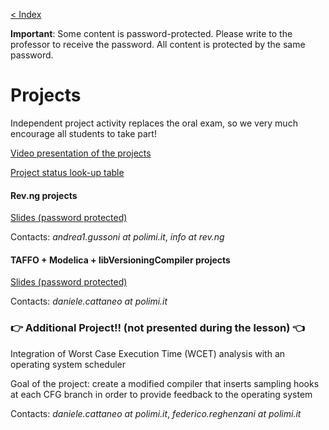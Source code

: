 [< Index](index.html)

**Important**: Some content is password-protected. Please write to the professor to receive the password. All content is protected by the same password.

# Projects

Independent project activity replaces the oral exam, so we very much encourage
all students to take part!

[Video presentation of the projects](https://politecnicomilano.webex.com/politecnicomilano/ldr.php?RCID=061e341e1709724a65e21d90425234ee)

[Project status look-up table](https://docs.google.com/spreadsheets/d/1HSqyXQxwpe2wLc9saf4_WLIiiJXrtyRMIbjRF_f4r00/htmlview)

#### Rev.ng projects

[Slides (password protected)](https://chef.heaplab.deib.polimi.it/cloud_host/index.php/s/Oll7WJ8BoYBMylN)

Contacts: *andrea1.gussoni at polimi.it*, *info at rev.ng*

#### TAFFO + Modelica + libVersioningCompiler projects

[Slides (password protected)](https://chef.heaplab.deib.polimi.it/cloud_host/index.php/s/Bz5np9HhfXZxZYs)

Contacts: *daniele.cattaneo at polimi.it*

### 👉 **Additional Project!!** (not presented during the lesson) 👈

Integration of Worst Case Execution Time (WCET) analysis with an operating system scheduler

Goal of the project: create a modified compiler that inserts sampling hooks at each CFG branch in order to provide feedback to the operating system 

Contacts: *daniele.cattaneo at polimi.it*, *federico.reghenzani at polimi.it*

